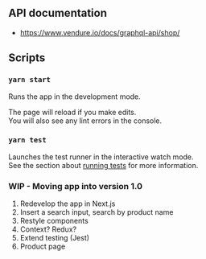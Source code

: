 ## API documentation

- https://www.vendure.io/docs/graphql-api/shop/

## Scripts

### `yarn start`

Runs the app in the development mode.

The page will reload if you make edits.\
You will also see any lint errors in the console.

### `yarn test`

Launches the test runner in the interactive watch mode.\
See the section about [running tests](https://facebook.github.io/create-react-app/docs/running-tests) for more information.

### WIP - Moving app into version 1.0
1) Redevelop the app in Next.js
2) Insert a search input, search by product name
3) Restyle components
4) Context? Redux?
5) Extend testing (Jest)
6) Product page
